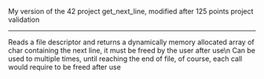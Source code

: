 My version of the 42 project get_next_line, modified after 125 points project validation
________________________________________________________________________________________
Reads a file descriptor and returns a dynamically memory allocated array of char containing the next line, it must be freed by the user after use\n
Can be used to multiple times, until reaching the end of file, of course, each call would require to be freed after use
